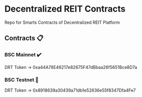 # Decentralized REIT Contracts
Repo for Smarts Contracts of Decentralized REIT Platform

## Contracts 📋

### BSC Mainnet :heavy_check_mark:

DRT Token -> 0xa44A78E46217e82675F47dBbaa26f5651Bce8D7a

### BSC Testnet :wrench:

DRT Token -> 0x8918639a30439a71db1e52636e55f8347Dfa4Fe7

